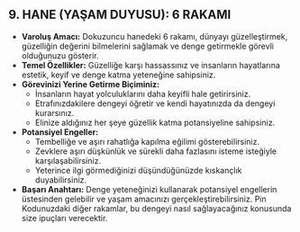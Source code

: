 ## 9. HANE (YAŞAM DUYUSU): 6 RAKAMI

* **Varoluş Amacı:** Dokuzuncu hanedeki 6 rakamı, dünyayı güzelleştirmek, güzelliğin değerini bilmelerini sağlamak ve denge getirmekle görevli olduğunuzu gösterir.
* **Temel Özellikler:**  Güzelliğe karşı hassassınız ve insanların hayatlarına estetik, keyif ve denge katma yeteneğine sahipsiniz. 
* **Görevinizi Yerine Getirme Biçiminiz:**  
    * İnsanların hayat yolculuklarını daha keyifli hale getirirsiniz. 
    * Etrafınızdakilere dengeyi öğretir ve kendi hayatınızda da dengeyi kurarsınız.
    * Elinize aldığınız her şeye güzellik katma potansiyeline sahipsiniz.
* **Potansiyel Engeller:**
    * Tembelliğe ve aşırı rahatlığa kapılma eğilimi gösterebilirsiniz.
    * Zevklere aşırı düşkünlük ve sürekli daha fazlasını isteme isteğiyle karşılaşabilirsiniz.
    * Yeterince ilgi görmediğinizi düşündüğünüzde kıskançlık duyabilirsiniz.
* **Başarı Anahtarı:**  Denge yeteneğinizi kullanarak potansiyel engellerin üstesinden gelebilir ve yaşam amacınızı gerçekleştirebilirsiniz. Pin Kodunuzdaki diğer rakamlar, bu dengeyi nasıl sağlayacağınız konusunda size ipuçları verecektir. 
